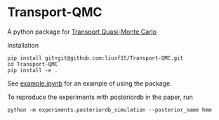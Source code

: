 # Transport-QMC

A python package for [Transport Quasi-Monte Carlo](https://arxiv.org/abs/2412.16416)

Installation

```
pip install git+git@github.com:liusf15/Transport-QMC.git
cd Transport-QMC
pip install -e .
```

See [example.ipynb](experiments/example.ipynb) for an example of using the package.

To reproduce the experiments with posteriordb in the paper, run
```
python -m experiments.posteriordb_simulation --posterior_name hmm
```